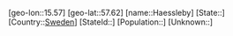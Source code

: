 ﻿---
location: [57.62,15.57]
type: City
tags:
- geo/City


SpocWebEntityId: 31072
isDeleted: false
confidential: public

---
[geo-lon::15.57]
[geo-lat::57.62]
[name::Haessleby]
[State::]
[Country::[Sweden](geo/Continent/Europe/Sweden.md)]
[StateId::]
[Population::]
[Unknown::]

